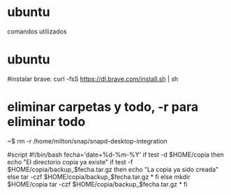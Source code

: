 # ubuntu
comandos utilizados
# ubuntu
#instalar brave:
curl -fsS https://dl.brave.com/install.sh | sh
# eliminar carpetas y todo, -r para eliminar todo
~$ rm -r /home/milton/snap/snapd-desktop-integration

#script
#!/bin/bash 
 fecha='date+%d-%m-%Y' 
 if test -d $HOME/copia then
 echo "El directorio copia ya existe"
        if test -f $HOME/copia/backup_$fecha.tar.gz then
        echo "La copia ya sido creada"
        else
        tar -czf $HOME/copia/backup_$fecha.tar.gz *
        fi
 else
  mkdir $HOME/copia
  tar -czf $HOME/copia/backup_$fecha.tar.gz *
fi




